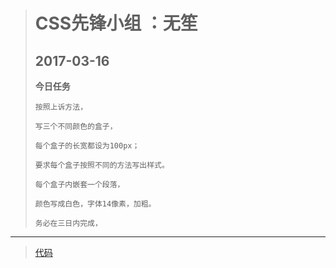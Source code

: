 > #  CSS先锋小组 ：无笙
> ## 2017-03-16    
> **今日任务**
> 
>     按照上诉方法，
>     
>     写三个不同颜色的盒子，
>     
>     每个盒子的长宽都设为100px；
>     
>     要求每个盒子按照不同的方法写出样式。
>     
>     每个盒子内嵌套一个段落，
>     
>     颜色写成白色，字体14像素，加粗。
>     
>     务必在三日内完成，
>     
---
>    [代码](https://github.com/Mao605569464/task01)
> 
>    

